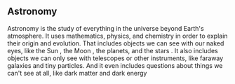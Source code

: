 ## Astronomy
Astronomy is the study of everything in the universe beyond Earth's atmosphere. It uses mathematics, physics, and chemistry in order to explain their origin and evolution. That includes objects we can see with our naked eyes, like the Sun , the Moon , the planets, and the stars . It also includes objects we can only see with telescopes or other instruments, like faraway galaxies and tiny particles. And it even includes questions about things we can't see at all, like dark matter and dark energy
